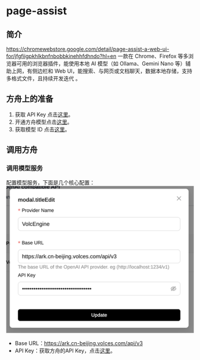 # page-assist
## 简介

https://chromewebstore.google.com/detail/page-assist-a-web-ui-for/jfgfiigpkhlkbnfnbobbkinehhfdhndo?hl=en
一款在 Chrome、Firefox 等多浏览器可用的浏览器插件，能使用本地 AI 模型（如 Ollama、Gemini Nano 等）辅助上网，有侧边栏和 Web UI，能搜索、与网页或文档聊天，数据本地存储，支持多格式文件，且持续开发迭代 。

## **方舟**上的准备


1. 获取 API Key 点击[这里](https://console.volcengine.com/ark/region:ark+cn-beijing/apiKey)。
2. 开通方舟模型点击[这里](https://console.volcengine.com/ark/region:ark+cn-beijing/openManagement)。
3. 获取模型 ID 点击[这里](https://www.volcengine.com/docs/82379/1330310#%E6%96%87%E6%9C%AC%E7%94%9F%E6%88%90)。

## 调用方舟

### 调用模型服务
配置模型服务，下面是几个核心配置：
![Image](asset/img.png "page-assist")

* Base URL：https://ark.cn-beijing.volces.com/api/v3
* API Key：获取方舟的API Key，点击[这里](https://console.volcengine.com/ark/region:ark+cn-beijing/apiKey)。


